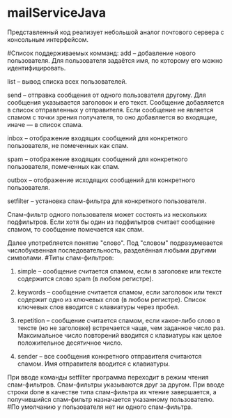 # mailServiceJava
Представленный код реализует небольшой аналог почтового сервера с консольным интерфейсом.

#Список поддерживаемых комманд:
  add – добавление нового пользователя. Для пользователя задаётся имя, по которому его можно идентифицировать.
  
  list – вывод списка всех пользователей.

send – отправка сообщения от одного пользователя другому. Для сообщения указывается заголовок и его текст. 
Сообщение добавляется в список отправленных у отправителя. 
Если сообщение не является спамом с точки зрения получателя, то оно добавляется во входящие, иначе — в список спама.

inbox – отображение входящих сообщений для конкретного пользователя, не помеченных как спам.

spam – отображение входящих сообщений для конкретного пользователя, помеченных как спам.

outbox – отображение исходящих сообщений для конкретного пользователя.

setfilter – установка спам-фильтра для конкретного пользователя.

Спам-фильтр одного пользователя может состоять из нескольких подфильтров. Если хотя бы один из подфильтров считает сообщение спамом, то сообщение помечается как спам.

Далее употребляется понятие "слово".
Под "словом" подразумевается числобуквенная последовательность, разделённая любыми другими символами.
#Типы спам-фильтров:
  1. simple – сообщение считается спамом, если в заголовке или тексте содержится слово spam (в любом регистре).
    
  2. keywords – сообщение считается спамом, если заголовок или текст содержит одно из ключевых слов (в любом регистре). 
       Список ключевых слов вводится с клавиатуры через пробел.
        
  3. repetition – сообщение считается спамом,
       если какое-либо слово в тексте (но не заголовке) встречается чаще, чем заданное число раз. 
       Максимальное число повторений вводится с клавиатуры как целое положительное десятичное число.
                                             
  4. sender – все сообщения конкретного отправителя считаются спамом.
       Имя отправителя вводится с клавиатуры.
     
При вводе команды setfilter программа переходит в режим чтения спам-фильтров.
Спам-фильтры указываются друг за другом.
При вводе строки done в качестве типа спам-фильтра их чтение завершается,
а получившийся спам-фильтр назначается указанному пользователю.
#По умолчанию у пользователя нет ни одного спам-фильтра.




